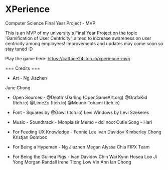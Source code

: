 # XPerience
Computer Science Final Year Project - MVP

This is an MVP of my university's Final Year Project on the  topic 'Gamification of User Centricity', 
aimed to increase awareness on user centricity among employees! Improvements and updates may come soon so stay tuned :D

Play the game here: https://catface24.itch.io/xperience-mvp

=== Credits ===

- Art -
Ng Jiazhen

Jane Chong

- Open Sources -
@Death'sDarling (OpenGameArt.org)
@GrafxKid (Itch.io)
@LimeZu (Itch.io)
@Mounir Tohami (Itch.io)

- Font -
Squares by @Gowl (Itch.io)
Levi Windows by Levi Szekeres

- Music -
Soundtrack - Monplaisir
Memo - dci noot
Cutie Song - Hari

- For Feeding UX Knowledge -
Fennie Lee
Ivan Davidov
Kimberley Chong
Kristjan Gomboc

- For Being a Hypeman -
Ng Jiazhen
Megan Alyssa Chia
FIPX Team

- For Being the Guinea Pigs -
Ivan Davidov
Chin Wai Kynn Hosea
Loo Ji Yong
Morgan Randall
Irene Tiong
Low Vin Ann
Ian Chong
